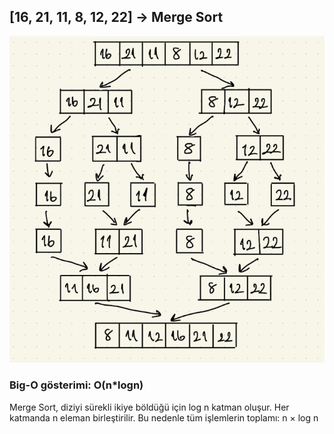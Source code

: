 ## [16, 21, 11, 8, 12, 22] → Merge Sort

![visual](https://raw.githubusercontent.com/zulalnb/PatikaDataStructuresAndAlgorithms/refs/heads/main/mergeSort.png)

### Big-O gösterimi: O(n\*logn)

Merge Sort, diziyi sürekli ikiye böldüğü için log n katman oluşur.
Her katmanda n eleman birleştirilir.
Bu nedenle tüm işlemlerin toplamı: n × log n

